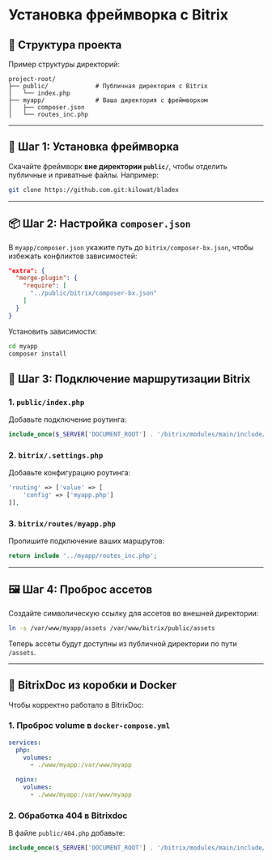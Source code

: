 # Установка фреймворка с Bitrix

## 📁 Структура проекта

Пример структуры директорий:

```
project-root/
├── public/             # Публичная директория с Bitrix
│   └── index.php
├── myapp/              # Ваша директория с фреймворком
│   ├── composer.json
│   └── routes_inc.php
```

---

## 🔧 Шаг 1: Установка фреймворка

Скачайте фреймворк **вне директории `public/`**, чтобы отделить публичные и приватные файлы. Например:

```bash
git clone https://github.com.git:kilowat/bladex
```

---

## 📦 Шаг 2: Настройка `composer.json`

В `myapp/composer.json` укажите путь до `bitrix/composer-bx.json`, чтобы избежать конфликтов зависимостей:

```json
"extra": {
  "merge-plugin": {
    "require": [
      "../public/bitrix/composer-bx.json"
    ]
  }
}

```
Установить зависимости:

```bash
cd myapp
composer install
```

## 🧩 Шаг 3: Подключение маршрутизации Bitrix

### 1. `public/index.php`

Добавьте подключение роутинга:

```php
include_once($_SERVER['DOCUMENT_ROOT'] . '/bitrix/modules/main/include/routing_index.php');
```

### 2. `bitrix/.settings.php`

Добавьте конфигурацию роутинга:

```php
'routing' => ['value' => [
    'config' => ['myapp.php']
]],
```

### 3. `bitrix/routes/myapp.php`

Пропишите подключение ваших маршрутов:

```php
return include '../myapp/routes_inc.php';
```

---

## 🖼 Шаг 4: Проброс ассетов

Создайте символическую ссылку для ассетов во внешней директории:

```bash
ln -s /var/www/myapp/assets /var/www/bitrix/public/assets
```

Теперь ассеты будут доступны из публичной директории по пути `/assets`.

---

## 🐳 BitrixDoc из коробки и Docker

Чтобы корректно работало в BitrixDoc:

### 1. Проброс volume в `docker-compose.yml`

```yaml
services:
  php:
    volumes:
      - ./www/myapp:/var/www/myapp

  nginx:
    volumes:
      - ./www/myapp:/var/www/myapp
```

### 2. Обработка 404 в Bitrixdoc

В файле `public/404.php` добавьте:

```php
include_once($_SERVER['DOCUMENT_ROOT'] . '/bitrix/modules/main/include/routing_index.php');
```